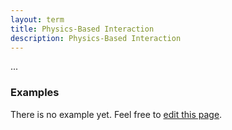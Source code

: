 ```yaml
---
layout: term
title: Physics-Based Interaction
description: Physics-Based Interaction
---
```

...

### Examples
There is no example yet. Feel free to <a href="{{ site.repo }}/edit/master/{{ page.path }}" target="_blank"><i class="fa fa-edit fa-fw"></i> edit this page</a>.